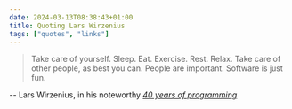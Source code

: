 ```yaml
---
date: 2024-03-13T08:38:43+01:00
title: Quoting Lars Wirzenius
tags: ["quotes", "links"]
---
```

> Take care of yourself. Sleep. Eat. Exercise. Rest. Relax. Take care of other people, as best you can. People are important. Software is just fun.

-- Lars Wirzenius, in his noteworthy [*40 years of programming*](https://liw.fi/40/)